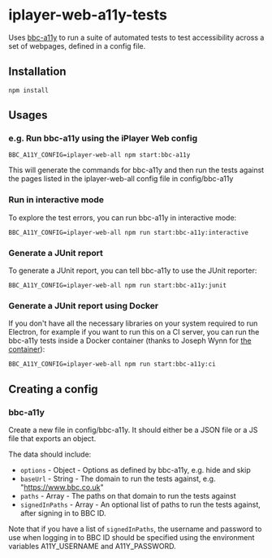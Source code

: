 # iplayer-web-a11y-tests

Uses [bbc-a11y](https://github.com/bbc/bbc-a11y) to run a suite of automated tests to test accessibility across a set of webpages, defined in a config file.

## Installation

```
npm install
```

## Usages

### e.g. Run bbc-a11y using the iPlayer Web config

```
BBC_A11Y_CONFIG=iplayer-web-all npm start:bbc-a11y
```

This will generate the commands for bbc-a11y and then run the tests against the pages listed in the iplayer-web-all config file in config/bbc-a11y

### Run in interactive mode

To explore the test errors, you can run bbc-a11y in interactive mode:

```
BBC_A11Y_CONFIG=iplayer-web-all npm run start:bbc-a11y:interactive
```

### Generate a JUnit report

To generate a JUnit report, you can tell bbc-a11y to use the JUnit reporter:

```
BBC_A11Y_CONFIG=iplayer-web-all npm run start:bbc-a11y:junit
```

### Generate a JUnit report using Docker

If you don't have all the necessary libraries on your system required to run Electron, for example if you want to run this on a CI server, you can run the bbc-a11y tests inside a Docker container (thanks to Joseph Wynn for [the container](https://hub.docker.com/r/wildlyinaccurate/bbc-a11y-docker/)):

```
BBC_A11Y_CONFIG=iplayer-web-all npm run start:bbc-a11y:ci
```

## Creating a config

### bbc-a11y

Create a new file in config/bbc-a11y. It should either be a JSON file or a JS file that exports an object.

The data should include:
- `options` - Object - Options as defined by bbc-a11y, e.g. hide and skip
- `baseUrl` - String - The domain to run the tests against, e.g. "https://www.bbc.co.uk"
- `paths` - Array - The paths on that domain to run the tests against
- `signedInPaths` - Array - An optional list of paths to run the tests against, after signing in to BBC ID. 

Note that if you have a list of `signedInPaths`, the username and password to use when logging in to BBC ID should be specified using the environment variables A11Y_USERNAME and A11Y_PASSWORD.
